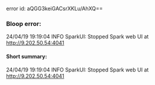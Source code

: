 error id: aQGG3keiGACsrXKLu/AhXQ==
### Bloop error:

24/04/19 19:19:04 INFO SparkUI: Stopped Spark web UI at http://9.202.50.54:4041
#### Short summary: 

24/04/19 19:19:04 INFO SparkUI: Stopped Spark web UI at http://9.202.50.54:4041